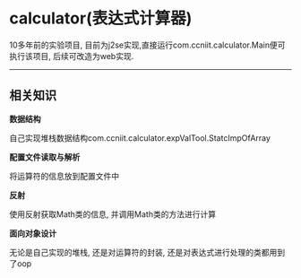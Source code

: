 # calculator(表达式计算器)
10多年前的实验项目, 目前为j2se实现,直接运行com.ccniit.calculator.Main便可执行该项目, 后续可改造为web实现.

---
## 相关知识
**数据结构** 

自己实现堆栈数据结构com.ccniit.calculator.expValTool.StatcImpOfArray

**配置文件读取与解析**

将运算符的信息放到配置文件中


**反射**

使用反射获取Math类的信息, 并调用Math类的方法进行计算


**面向对象设计**

无论是自己实现的堆栈, 还是对运算符的封装, 还是对表达式进行处理的类都用到了oop

